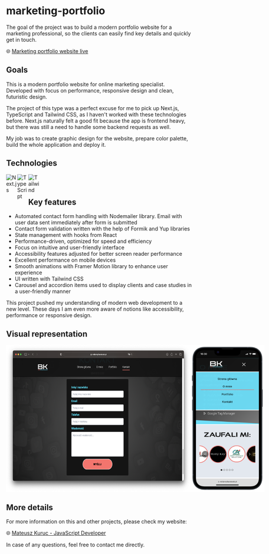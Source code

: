 # marketing-portfolio
The goal of the project was to build a modern portfolio website for a marketing professional, so the clients can easily find key details and quickly get in touch.


🌐 [Marketing portfolio website live](https://www.reklamyfacebook.pl/)

<h2>Goals</h2>
<p>This is a modern portfolio website for online marketing specialist. Developed with focus on performance, responsive design and clean, futuristic design.</p>
<p>The project of this type was a perfect excuse for me to pick up Next.js, TypeScript and Tailwind CSS, as I haven't worked with these technologies before. Next.js naturally felt a good fit because the app is frontend heavy, but there was still a need to handle some backend requests as well.</p>
<p>My job was to create graphic design for the website, prepare color palette, build the whole application and deploy it.</p>

<h2>Technologies</h2>
<img align="left" alt="Next.js" width="30px"  src="https://cdn.jsdelivr.net/gh/devicons/devicon/icons/nextjs/nextjs-original.svg" />     
<img align="left" alt="TypeScript" width="30px" src="https://cdn.jsdelivr.net/gh/devicons/devicon/icons/typescript/typescript-original.svg" />   
<img align="left" alt="Tailwind" width="30px" src="https://cdn.jsdelivr.net/gh/devicons/devicon/icons/tailwindcss/tailwindcss-plain.svg" />   

<br/><br/>

<h2>Key features</h2>
<ul>
  <li>Automated contact form handling with Nodemailer library. Email with user data sent immediately after form is submitted</li>
  <li>Contact form validation written with the help of Formik and Yup libraries</li>
  <li>State management with hooks from React</li>
  <li>Performance-driven, optimized for speed and efficiency</li>
  <li>Focus on intuitive and user-friendly interface</li>
  <li>Accessibility features adjusted for better screen reader performance
  <li>Excellent performance on mobile devices</li>
  <li>Smooth animations with Framer Motion library to enhance user experience</li>
  <li>UI written with Tailwind CSS</li>
  <li>Carousel and accordion items used to display clients and case studies in a user-friendly manner</li>
</ul>

<p>This project pushed my understanding of modern web development to a new level. These days I am even more aware of notions like accessibility, performance or responsive design.</p>

<h2>Visual representation</h2>
<div style="display: flex;">
  
<img width="500px" src="marketing-portfolio/public/marketing_desktop_3.png" alt="marketing portfolio desktop screen" />
<img width="200px" src="marketing-portfolio/public/marketing_mobile_2.png" alt="marketing portfolio mobile screen" />
</div>

<h2>More details</h2>
For more information on this and other projects, please check my website:


🌐 [Mateusz Kuruc - JavaScript Developer](https://www.mateuszkuruc.com/)


In case of any questions, feel free to contact me directly.
